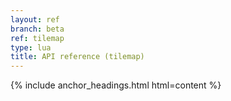 ```yaml
---
layout: ref
branch: beta
ref: tilemap
type: lua
title: API reference (tilemap)
---
```

{% include anchor_headings.html html=content %}